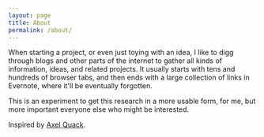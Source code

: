 ```yaml
---
layout: page
title: About
permalink: /about/
---
```


When starting a project, or even just toying with an idea, I like to digg through blogs and other parts of the internet to gather all kinds of information, ideas, and related projects. It usually starts with tens and hundreds of browser tabs, and then ends with a large collection of links in Evernote, where it'll be eventually forgotten.

This is an experiment to get this research in a more usable form, for me, but more important everyone else who might be interested.

Inspired by [Axel Quack](http://research.axelquack.de/).
